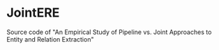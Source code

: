 # JointERE
Source code of "An Empirical Study of Pipeline vs. Joint Approaches to Entity and Relation Extraction"
